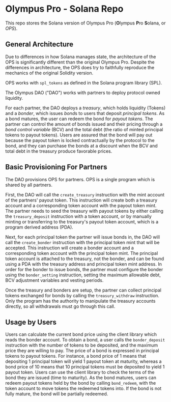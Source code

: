 # Olympus Pro - Solana Repo

This repo stores the Solana version of Olympus Pro (**O**lympus **P**ro **S**olana, or *OPS*).

## General Architecture

Due to differences in how Solana manages state, the architecture of the OPS is
significantly different than the original Olympus Pro. Despite the differences in
architecture, the OPS does try to faithfully reproduce the mechanics of the original
Solidity version.

OPS works with `spl_tokens` as defined in the Solana program library (SPL). 

The Olympus DAO ("DAO") works with partners to deploy protocol owned liquidity.

For each partner, the DAO deploys a *treasury*, which holds liquidity (Tokens) and
a *bonder*, which issues *bond*s to users that deposit *principal tokens*. As a
bond matures, the user can redeem the bond for *payout tokens*. The partner
can control the amount of bonds issued and their pricing through a *bond control variable* 
(BCV) and the total debt (the ratio of minted principal tokens to payout tokens).
Users are assured that the bond will pay out because the payout token is locked
contractually by the protocol to the bond, and they can purchase the bonds at
a discount when the BCV and total debt in the treasury produce favorable prices.

## Basic Provisioning For Partners

The DAO provisions OPS for partners. OPS is a single program which is shared by all partners.

First, the DAO will call the `create_treasury` instruction with the mint account of the
partners' payout token. This instruction will create both a treasury account and a corresponding
token account with the payout token mint. The partner needs to seed the treasury with payout tokens by
either calling the `treasury_deposit` instruction with a token account, or by manually
minting or transferring to the treasury's payout token account, which is a program derived address (PDA).

Next, for each principal token the partner will issue bonds in, the DAO will call the `create_bonder`
instruction with the principal token mint that will be accepted. This instruction will create a
bonder account and a corresponding token account with the principal token mint. The principal token
account is attached to the treasury, not the bonder, and can be found using a PDA with the 
treasury address and principal token mint address. In order for the bonder to issue bonds, the 
partner must configure the bonder using the `bonder_setting` instruction, setting the maximum
allowable debt, BCV adjustment variables and vesting periods. 

Once the treasury and bonders are setup, the partner can collect principal tokens exchanged for
bonds by calling the `treasury_withdraw` instruction. Only the program has the authority to
manipulate the treasury accounts directly, so all withdrawals must go through this call.

## Usage by Users

Users can calculate the current bond price using the client library which reads the bonder
account. To obtain a bond, a user calls the `bonder_deposit` instruction with the number
of tokens to be deposited, and the maximum price they are willing to pay. The price of a bond
is expressed in principal tokens to payout tokens. For instance, a bond price of 1 means that
depositing 1 principal token will yield 1 payout token at maturity, whereas a bond price of
10 means that 10 principal tokens must be deposited to yield 1 payout token. Users can 
use the client library to check the terms of the bond they are issued (time to maturity). 
As the bond matures, users can redeem payout tokens held by the bond by calling `bond_redeem`,
with the token account to move tokens the redeemed tokens into. If the bond is not fully
mature, the bond will be partially redeemed.

